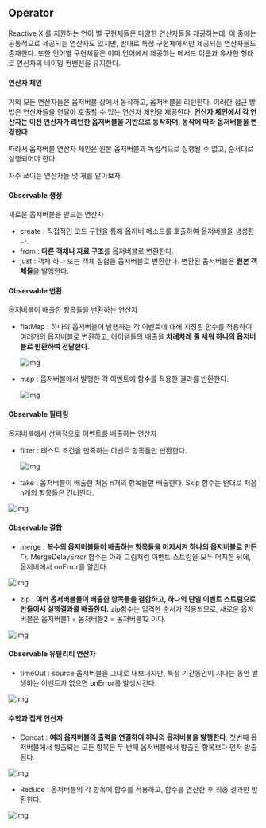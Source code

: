 ## Operator

Reactive X 를 지원하는 언어 별 구현체들은 다양한 연산자들을 제공하는데, 이 중에는 공통적으로 제공되는 연산자도 있지만, 반대로 특정 구현체에서만 제공되는 연산자들도 존재한다. 또한 언어별 구현체들은 이미 언어에서 제공하는 메서드 이름과 유사한 형태로 연산자의 네이밍 컨벤션을 유지한다. 

#### 연산자 체인

거의 모든 연산자들은 옵저버블 상에서 동작하고, 옵저버블을 리턴한다. 이러한 접근 방법은 연산자들을 연달아 호출할 수 있는 연산자 체인을 제공한다. **연산자 체인에서 각 연산자는 이전 연산자가 리턴한 옵저버블을 기반으로 동작하며, 동작에 따라 옵저버블을 변경한다.**

따라서 옵저버블 연산자 체인은 원본 옵저버블과 독립적으로 실행될 수 없고, 순서대로 실행되어야 한다. 

자주 쓰이는 연산자들 몇 개를 알아보자.



#### Observable 생성

새로운 옵저버블을 만드는 연산자

- create : 직접적인 코드 구현을 통해 옵저버 메소드를 호출하여 옵저버블을 생성한다.
- from : **다른 객체나 자료 구조**를 옵저버블로 변환한다.
- just : 객체 하나 또는 객체 집합을 옵저버블로 변환한다. 변환된 옵저버블은 **원본 객체들**을 발행한다.



#### Observable 변환

옵저버블이 배출한 항목들을 변환하는 연산자

- flatMap : 하나의 옵저버블이 발행하는 각 이벤트에 대해 지정된 함수를 적용하여 여러개의 옵저버블로 변환하고, 아이템들의 배출을 **차례차례 줄 세워 하나의 옵저버블로 반환하여 전달한다.** 

	![img](file:///Users/danielkwak/Library/Application%20Support/typora-user-images/image-20190516145220803.png?lastModify=1564066213)

- map : 옵저버블에서 발행한 각 이벤트에 함수를 적용한 결과를 반환한다.

	![img](file:///Users/danielkwak/Library/Application%20Support/typora-user-images/image-20190516150240285.png?lastModify=1564066213)



#### Observable 필터링

옵저버블에서 선택적으로 이벤트를 배출하는 연산자

- filter : 테스트 조건을 만족하는 이벤트 항목들만 반환한다.

	![img](file:///Users/danielkwak/Library/Application%20Support/typora-user-images/image-20190516150544109.png?lastModify=1564066213)

	

- take : 옵저버블이 배출한 처음 n개의 항목들만 배출한다. Skip 함수는 반대로 처음 n개의 항목들은 건너띈다.

![img](file:///Users/danielkwak/Library/Application%20Support/typora-user-images/image-20190516150719171.png?lastModify=1564066213)



#### Observable 결합

- merge : **복수의 옵저버블들이 배출하는 항목들을 머지시켜 하나의 옵저버블로 만든다**. MergeDelayError 함수는 아래 그림처럼 이벤트 스트림을 모두 머지한 뒤에, 옵저버에서 onError를 알린다.

![img](file:///Users/danielkwak/Library/Application%20Support/typora-user-images/image-20190516152414998.png?lastModify=1564066213)

- zip : **여러 옵저버블들이 배출한 항목들을 결합하고, 하나의 단일 이벤트 스트림으로 만들어서 실행결과를 배출한다.** zip함수는 엄격한 순서가 적용되므로, 새로운 옵저버블은 옵저버블1 + 옵저버블2 = 옵저버블12 이다. 

![img](file:///Users/danielkwak/Library/Application%20Support/typora-user-images/image-20190516153923058.png?lastModify=1564066213)



#### Observable 유틸리티 연산자 

- timeOut : source 옵저버블을 그대로 내보내지만, 특정 기간동안이 지나는 동안 발생하는 이벤트가 없으면 onError를 발생시킨다.

![img](file:///Users/danielkwak/Library/Application%20Support/typora-user-images/image-20190516154512837.png?lastModify=1564066213)



#### 수학과 집계 연산자

- Concat : **여러 옵저버블의 출력을 연결하여 하나의 옵저버블을 발행한다**. 첫번째 옵저버블에서 방출되는 모든 항목은 두 번째 옵저버블에서 방출된 항목보다 먼저 방출된다.

![img](file:///Users/danielkwak/Library/Application%20Support/typora-user-images/image-20190516164356249.png?lastModify=1564066213)

- Reduce : 옵저버블의 각 항목에 함수를 적용하고, 함수를 연산한 후 최종 결과만 반환한다. 

![img](file:///Users/danielkwak/Library/Application%20Support/typora-user-images/image-20190516164617204.png?lastModify=1564066213)
